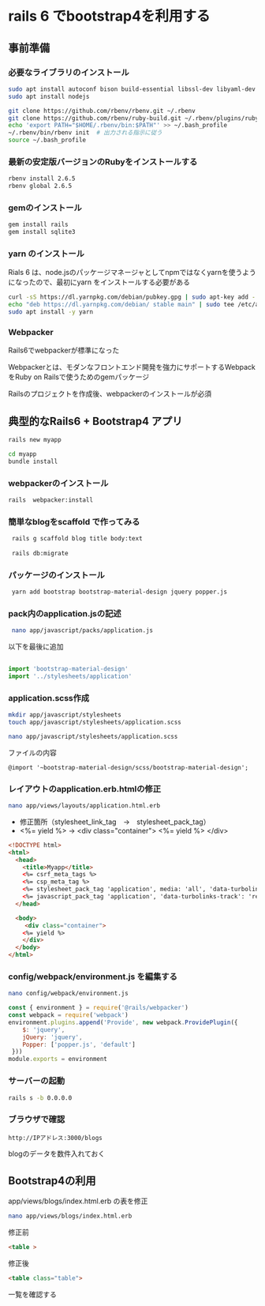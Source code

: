 # rails 6 でbootstrap4を利用する


## 事前準備

### 必要なライブラリのインストール

```bash
sudo apt install autoconf bison build-essential libssl-dev libyaml-dev libreadline6-dev zlib1g-dev libncurses5-dev libffi-dev libgdbm5 libgdbm-dev
sudo apt install nodejs

git clone https://github.com/rbenv/rbenv.git ~/.rbenv
git clone https://github.com/rbenv/ruby-build.git ~/.rbenv/plugins/ruby-build
echo 'export PATH="$HOME/.rbenv/bin:$PATH"' >> ~/.bash_profile
~/.rbenv/bin/rbenv init  # 出力される指示に従う
source ~/.bash_profile
```

### 最新の安定版バージョンのRubyをインストールする

```bash
rbenv install 2.6.5
rbenv global 2.6.5
```

### gemのインストール

```bash
gem install rails
gem install sqlite3
```

### yarn のインストール

Rials 6 は、node.jsのパッケージマネージャとしてnpmではなくyarnを使うようになったので、最初にyarn をインストールする必要がある


```bash
curl -sS https://dl.yarnpkg.com/debian/pubkey.gpg | sudo apt-key add -
echo "deb https://dl.yarnpkg.com/debian/ stable main" | sudo tee /etc/apt/sources.list.d/yarn.list
sudo apt install -y yarn
```

### Webpacker

Rails6でwebpackerが標準になった

Webpackerとは、モダンなフロントエンド開発を強力にサポートするWebpackをRuby on Railsで使うためのgemパッケージ

Railsのプロジェクトを作成後、webpackerのインストールが必須

## 典型的なRails6 + Bootstrap4 アプリ




```bash
rails new myapp
```

```bash
cd myapp
bundle install
```

### webpackerのインストール

```bash
rails  webpacker:install
```

### 簡単なblogをscaffold で作ってみる


```bash
 rails g scaffold blog title body:text
 
 rails db:migrate

```

### パッケージのインストール

```bash
 yarn add bootstrap bootstrap-material-design jquery popper.js
```
 
### pack内のapplication.jsの記述
 
```bash
 nano app/javascript/packs/application.js
```
 
 以下を最後に追加
 
``` app/javascripts/pack/application.js
 
import 'bootstrap-material-design'
import '../stylesheets/application'
```

### application.scss作成

```bash
mkdir app/javascript/stylesheets
touch app/javascript/stylesheets/application.scss
```

```bash
nano app/javascript/stylesheets/application.scss
```

ファイルの内容

```
@import '~bootstrap-material-design/scss/bootstrap-material-design';
```

### レイアウトのapplication.erb.htmlの修正

```bash
nano app/views/layouts/application.html.erb
```

* 修正箇所（stylesheet_link_tag　→　stylesheet_pack_tag）
*  <%= yield %> →
    \<div class="container">
    <%= yield %>
    \</div>


```html
<!DOCTYPE html>
<html>
  <head>
    <title>Myapp</title>
    <%= csrf_meta_tags %>
    <%= csp_meta_tag %>
    <%= stylesheet_pack_tag 'application', media: 'all', 'data-turbolinks-track': 'reload' %>
    <%= javascript_pack_tag 'application', 'data-turbolinks-track': 'reload' %>
  </head>

  <body>
　   <div class="container">
    <%= yield %>
    </div>
  </body>
</html>

```

### config/webpack/environment.js を編集する

```bash
nano config/webpack/environment.js
```

```javascript
const { environment } = require('@rails/webpacker')
const webpack = require('webpack')
environment.plugins.append('Provide', new webpack.ProvidePlugin({
    $: 'jquery',
    jQuery: 'jquery',
    Popper: ['popper.js', 'default']
 }))
module.exports = environment
```

### サーバーの起動


```bash
rails s -b 0.0.0.0
```

### ブラウザで確認

```url
http://IPアドレス:3000/blogs
```

blogのデータを数件入れておく

## Bootstrap4の利用


 app/views/blogs/index.html.erb の表を修正

```bash
nano app/views/blogs/index.html.erb 
```


修正前

```html
<table >
```

修正後

```html
<table class="table">
```

一覧を確認する


